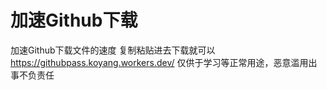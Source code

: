 # 加速Github下载
加速Github下载文件的速度
复制粘贴进去下载就可以
<https://githubpass.koyang.workers.dev/>
仅供于学习等正常用途，恶意滥用出事不负责任